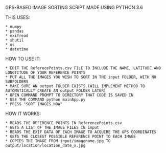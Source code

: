 GPS-BASED IMAGE SORTING SCRIPT MADE USING PYTHON 3.6

THIS USES:

    * numpy
    * pandas
    * exifread
    * shutil
    * os
    * datetime
        
HOW TO USE IT:

    * EDIT THE ReferecePoints.csv FILE TO INCLUDE THE NAME, LATITUDE AND LONGTITUDE OF YOUR REFERENCE POINTS
    * PUT ALL THE IMAGES YOU WISH TO SORT IN THE input FOLDER, WITH NO SUBFOLDERS
    * MAKE SURE AN output FOLDER EXISTS (WILL IMPLEMENT METHOD TO AUTOMATICALLY CREATE AN output FOLDER LATER)
    * OPEN COMMAND PROMPT TO DIRECTORY THAT CODE IS SAVED IN
    * USE THE COMMAND python mainApp.py
    * PRESS "SORT IMAGES NOW"
    
HOW IT WORKS:
    
    * READS THE REFERENCE POINTS IN ReferencePoints.csv
    * GETS A LIST OF THE IMAGE FILES IN input
    * READS THE EXIF DATA OF EACH IMAGE TO ACQUIRE THE GPS COORDINATES
    * GETS THE CLOSEST POSSIBLE REFERENCE POINT TO EACH IMAGE
    * COPIES THE IMAGE FROM input/imagename.jpg TO output/location/location_date_x.jpg 
    
